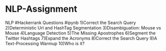 # NLP-Assignment
NLP
#Hackerrank Questions  #ipynb
1)Correct the Search Query
2)Deterministic Url and HashTag Segmentation
3)Disambiguation: Mouse vs Mouse
4)Language Detection
5)The Missing Apostrophes
6)Segment the Twitter Hashtags
7)Expand the Acronyms
8)Correct the Search Query
9)A Text-Processing Warmup
10)Who is it?
